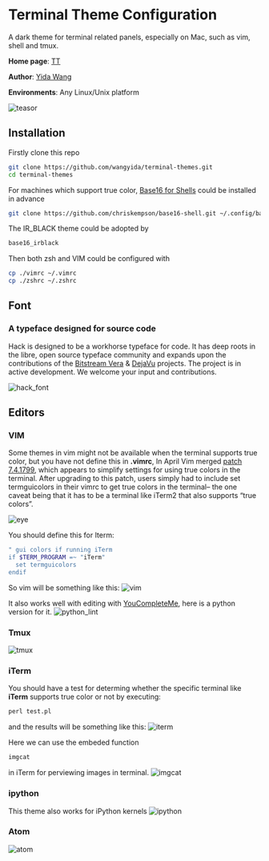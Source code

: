# Terminal Theme Configuration

A dark theme for terminal related panels, especially on Mac, such as vim, shell and tmux.

**Home page**: [TT](https://wangyida.github.io/terminal-themes/)

**Author**: [Yida Wang](https://wangyida.github.io/)

**Environments**: Any Linux/Unix platform

![teasor](images/theme.png)

## Installation
Firstly clone this repo
```sh
git clone https://github.com/wangyida/terminal-themes.git
cd terminal-themes
```
For machines which support true color, [Base16 for Shells](https://github.com/chriskempson/base16) could be installed in advance
```sh
git clone https://github.com/chriskempson/base16-shell.git ~/.config/base16-shell
```
The IR_BLACK theme could be adopted by
```sh
base16_irblack
```
Then both zsh and VIM could be configured with 
```sh
cp ./vimrc ~/.vimrc
cp ./zshrc ~/.zshrc
```

## Font

### A typeface designed for source code

Hack is designed to be a workhorse typeface for code. It has deep roots in the libre, open source typeface community and expands upon the contributions of the [Bitstream Vera](https://www.gnome.org/fonts/) &amp; [DejaVu](http://dejavu-fonts.org/wiki/Main_Page) projects.  The project is in active development.  We welcome your input and contributions.

![hack_font](images/hack-specimen-2.png)

## Editors

### VIM

Some themes in vim might not be available when the terminal supports true color, but you have not define this in **.vimrc**, In April Vim merged [patch 7.4.1799](https://groups.google.com/forum/#!topic/vim_dev/mAhjlVqpKts), which appears to simplify settings for using true colors in the terminal. After upgrading to this patch, users simply had to include set termguicolors in their vimrc to get true colors in the terminal– the one caveat being that it has to be a terminal like iTerm2 that also supports “true colors”.

![eye](images/eye.png)

You should define this for Iterm:
```sh
" gui colors if running iTerm
if $TERM_PROGRAM =~ "iTerm"
  set termguicolors
endif
```

So vim will be something like this:
![vim](images/vim_dracula.png)

It also works well with editing with [YouCompleteMe](https://github.com/Valloric/YouCompleteMe), here is a python version for it.
![python_lint](images/python_lint.png)

### Tmux

![tmux](images/tmux.png)

### iTerm

You should have a test for determing whether the specific terminal like **iTerm** supports true color or not by executing:

```perl
perl test.pl
```
and the results will be something like this:
![iterm](images/true_color_test.png)

Here we can use the embeded function 

```sh
imgcat
``` 
in iTerm for perviewing images in terminal.
![imgcat](images/imgcat.png)

### ipython 

This theme also works for iPython kernels
![ipython](images/ipython.png)

### Atom

![atom](images/atom.png)
